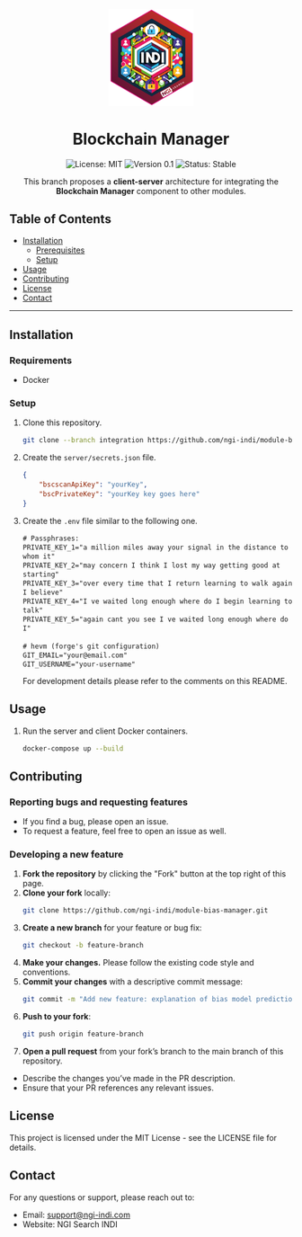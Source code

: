 <div align="center">
  <img src="./assets/logo.png" alt="Logo" width="150"/>

  # Blockchain Manager

  ![License: MIT](https://img.shields.io/badge/License-MIT-blue.svg)
  ![Version 0.1](https://img.shields.io/badge/version-0.1-green.svg)
  ![Status: Stable](https://img.shields.io/badge/status-stable-brightgreen.svg)
    
  <p>
     This branch proposes a <strong>client-server</strong> architecture for integrating the <strong>Blockchain Manager</strong> component to other modules.
  </p>

</div>

## Table of Contents

- [Installation](#installation)
  - [Prerequisites](#requirements)
  - [Setup](#setup)
- [Usage](#usage)
- [Contributing](#contributing)
- [License](#license)
- [Contact](#contact)


---

## Installation

### Requirements

- Docker

### Setup

1. Clone this repository.

	```bash
	git clone --branch integration https://github.com/ngi-indi/module-blockchain.git
	```

2. Create the ```server/secrets.json``` file.

	```json
	{
		"bscscanApiKey": "yourKey",
		"bscPrivateKey": "yourKey key goes here"
	}
	```

2. Create the ```.env``` file similar to the following one.

	```
	# Passphrases:
	PRIVATE_KEY_1="a million miles away your signal in the distance to whom it"
	PRIVATE_KEY_2="may concern I think I lost my way getting good at starting"
	PRIVATE_KEY_3="over every time that I return learning to walk again I believe"
	PRIVATE_KEY_4="I ve waited long enough where do I begin learning to talk"
	PRIVATE_KEY_5="again cant you see I ve waited long enough where do I"

	# hevm (forge's git configuration)
	GIT_EMAIL="your@email.com"
	GIT_USERNAME="your-username"
	```

	For development details please refer to the comments on this README.

	<!-- 
	@dev:
	Currently the server uses only PRIVATE_KEY_1,
	but for more actions performed by different entities (hence private keys), it will require more.
	Proposal: the client **securely** sends its private key to the server
	-->

## Usage

1. Run the server and client Docker containers.

	```bash
	docker-compose up --build
	```

## Contributing

### Reporting bugs and requesting features
- If you find a bug, please open an issue.
- To request a feature, feel free to open an issue as well.

### Developing a new feature

1. **Fork the repository** by clicking the "Fork" button at the top right of this page.
2. **Clone your fork** locally:
   ```bash
   git clone https://github.com/ngi-indi/module-bias-manager.git
   ```
3. **Create a new branch** for your feature or bug fix:
   ```bash
   git checkout -b feature-branch
   ```
4. **Make your changes.** Please follow the existing code style and conventions.
5. **Commit your changes** with a descriptive commit message:
   ```bash
   git commit -m "Add new feature: explanation of bias model predictions"
   ```
6. **Push to your fork**:
   ```bash
   git push origin feature-branch
   ```
7. **Open a pull request** from your fork’s branch to the main branch of this repository.
- Describe the changes you’ve made in the PR description.
- Ensure that your PR references any relevant issues.

## License
This project is licensed under the MIT License - see the LICENSE file for details.

## Contact
For any questions or support, please reach out to:
- Email: support@ngi-indi.com
- Website: NGI Search INDI